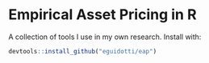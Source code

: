 # Empirical Asset Pricing in R

A collection of tools I use in my own research. Install with:

```R
devtools::install_github("eguidotti/eap")
```

